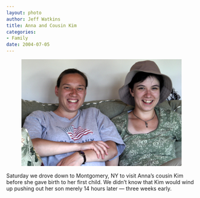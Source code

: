 ```yaml
--- 
layout: photo
author: Jeff Watkins
title: Anna and Cousin Kim
categories: 
- Family
date: 2004-07-05
---
```


<figure><img class="photo" src="/photos/IMG_1220.jpg"></figure>

Saturday we drove down to Montgomery, NY to visit Anna’s cousin Kim before she
gave birth to her first child. We didn’t know that Kim would wind up pushing
out her son merely 14 hours later — three weeks early.

